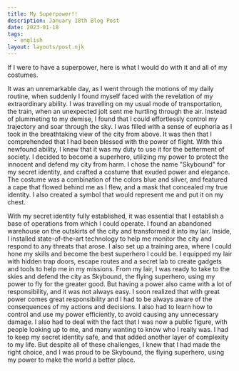 ```yaml
---
title: My Superpower!!
description: January 18th Blog Post
date: 2023-01-18
tags:
  - english
layout: layouts/post.njk
---
```


If I were to have a superpower, here is what I would do with it and all of my costumes.

It was an unremarkable day, as I went through the motions of my daily routine, when suddenly I found myself faced with the revelation of my extraordinary ability. I was travelling on my usual mode of transportation, the train, when an unexpected jolt sent me hurtling through the air. Instead of plummeting to my demise, I found that I could effortlessly control my trajectory and soar through the sky. I was filled with a sense of euphoria as I took in the breathtaking view of the city from above. It was then that I comprehended that I had been blessed with the power of flight. With this newfound ability, I knew that it was my duty to use it for the betterment of society. I decided to become a superhero, utilizing my power to protect the innocent and defend my city from harm. I chose the name "Skybound" for my secret identity, and crafted a costume that exuded power and elegance. The costume was a combination of the colors blue and silver, and featured a cape that flowed behind me as I flew, and a mask that concealed my true identity. I also created a symbol that would represent me and put it on my chest.

With my secret identity fully established, it was essential that I establish a base of operations from which I could operate. I found an abandoned warehouse on the outskirts of the city and transformed it into my lair. Inside, I installed state-of-the-art technology to help me monitor the city and respond to any threats that arose. I also set up a training area, where I could hone my skills and become the best superhero I could be. I equipped my lair with hidden trap doors, escape routes and a secret lab to create gadgets and tools to help me in my missions. From my lair, I was ready to take to the skies and defend the city as Skybound, the flying superhero, using my power to fly for the greater good. But having a power also came with a lot of responsibility, and it was not always easy. I soon realized that with great power comes great responsibility and I had to be always aware of the consequences of my actions and decisions. I also had to learn how to control and use my power efficiently, to avoid causing any unnecessary damage. I also had to deal with the fact that I was now a public figure, with people looking up to me, and many wanting to know who I really was. I had to keep my secret identity safe, and that added another layer of complexity to my life. But despite all of these challenges, I knew that I had made the right choice, and I was proud to be Skybound, the flying superhero, using my power to make the world a better place.

